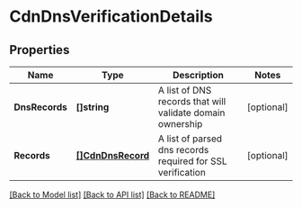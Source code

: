 # CdnDnsVerificationDetails

## Properties

Name | Type | Description | Notes
------------ | ------------- | ------------- | -------------
**DnsRecords** | **[]string** | A list of DNS records that will validate domain ownership | [optional] 
**Records** | [**[]CdnDnsRecord**](cdnDnsRecord.md) | A list of parsed dns records required for SSL verification | [optional] 

[[Back to Model list]](../README.md#documentation-for-models) [[Back to API list]](../README.md#documentation-for-api-endpoints) [[Back to README]](../README.md)


